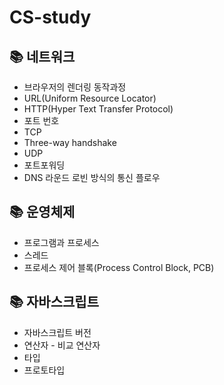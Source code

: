 # CS-study

## 📚 네트워크

- 브라우저의 렌더링 동작과정
- URL(Uniform Resource Locator)
- HTTP(Hyper Text Transfer Protocol)
- 포트 번호
- TCP
- Three-way handshake
- UDP
- 포트포워딩
- DNS 라운드 로빈 방식의 통신 플로우

## 📚 운영체제

- 프로그램과 프로세스
- 스레드
- 프로세스 제어 블록(Process Control Block, PCB)

## 📚 자바스크립트

- 자바스크립트 버전
- 연산자 - 비교 연산자
- 타입
- 프로토타입